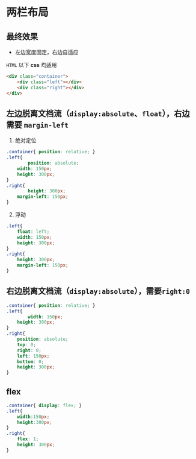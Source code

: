 # 两栏布局

## 最终效果

- 左边宽度固定，右边⾃适应

`HTML` 以下 **css** 均适用

```html
<div class="container">
    <div class="left"></div>
    <div class="right"></div>
</div>
```

## 左边脱离文档流（`display:absolute`、`float`），右边需要 `margin-left`

1. 绝对定位

```css
.container{ position: relative; }
.left{
		position: absolute;
    width: 150px;
    height: 300px;
}
.right{
		height: 300px;
    margin-left: 150px;
}
```

2. 浮动

```css
.left{
    float: left;
    width: 150px;
    height: 300px;
}
.right{
    height: 300px;
    margin-left: 150px;
}
```

## 右边脱离文档流（`display:absolute`），需要`right:0`

```css
.container{ position: relative; }
.left{
		width: 150px;
    height: 300px;
}
.right{
	position: absolute;
    top: 0;
    right: 0;
    left: 150px;
    bottom: 0;
    height: 300px;
}
```

## flex

```css
.container{ display: flex; }
.left{
    width:150px;
    height:300px;
}
.right{
    flex: 1;
    height: 300px;
}
```

